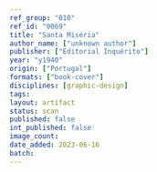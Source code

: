 ```yaml
---
ref_group: "010"
ref_id: "0069"
title: "Santa Miséria"
author_name: ["unknown author"]
publisher: ["Editorial Inquérito"]
year: "y1940"
origin: ["Portugal"]
formats: ["book-cover"]
disciplines: [graphic-design]
tags:
layout: artifact
status: scan
published: false
int_published: false
image_count:
date_added: 2023-06-16
batch:
---
```

